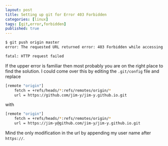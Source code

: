 ```yaml
---
layout: post
title: Setting up git for Error 403 Forbidden
categories: [linux]
tags: [git,error,forbidden]
published: true
---
```


```bash
$ git push origin master
error: The requested URL returned error: 403 Forbidden while accessing https://github.com/jim-y/jim-y.github.io.git/info/refs

fatal: HTTP request failed
```

If the upper error is familiar then most probably you are on the right place to find the solution. I could come over this by editing the `.git/config` file and replace 

```bash
[remote "origin"]
	fetch = +refs/heads/*:refs/remotes/origin/*
	url = https://github.com/jim-y/jim-y.github.io.git
```

with

```bash
[remote "origin"]
	fetch = +refs/heads/*:refs/remotes/origin/*
	url = https://jim-y@github.com/jim-y/jim-y.github.io.git
```

Mind the only modification in the url by appending my user name after `https://`.